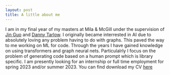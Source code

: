 ```yaml
---
layout: post
title: A little about me
---
```

I am in my final year of my masters at Mila & McGill under the supervision of [Jin Guo](https://www.cs.mcgill.ca/~jguo/) and [Danny Tarlow](https://research.google/people/DannyTarlow/). I originally became interrested in AI due to absolutely loving any problem having to do with graphs. This paved the way to me working on ML for code. Through the years I have gained knowledge on using transformers and graph neural nets. Particulalrly I focus on the problem of generating code based on a human prompt which is library specific. I am presently looking for an internship or full time employment for spring 2023 and/or summer 2023. You can find download my CV [here](https://raw.githubusercontent.com/justine-gehring/justine-gehring.github.io/master/images/cvJG_Masters.pdf)

